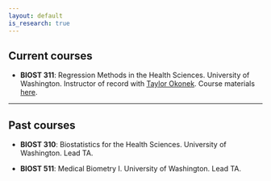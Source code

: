 ```yaml
---
layout: default
is_research: true
---
```


## Current courses

* **BIOST 311**: Regression Methods in the Health Sciences. University of Washington. Instructor of record with [Taylor Okonek](taylorokonek.github.io). Course materials [here](https://github.com/cwolock/BIOST311).

--- 

## Past courses

* **BIOST 310**: Biostatistics for the Health Sciences. University of Washington. Lead TA. 

* **BIOST 511**: Medical Biometry I. University of Washington. Lead TA. 
